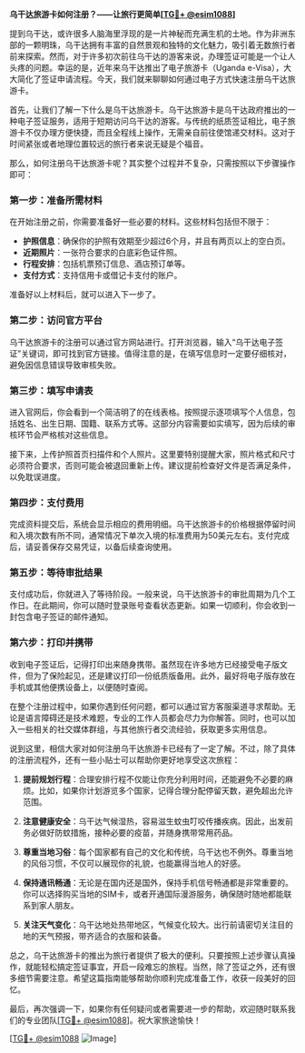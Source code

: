 **乌干达旅游卡如何注册？——让旅行更简单[[TG💪+ @esim1088](https://t.me/s/esim1088)]**

提到乌干达，或许很多人脑海里浮现的是一片神秘而充满生机的土地。作为非洲东部的一颗明珠，乌干达拥有丰富的自然景观和独特的文化魅力，吸引着无数旅行者前来探索。然而，对于许多初次前往乌干达的游客来说，办理签证可能是一个让人头疼的问题。幸运的是，近年来乌干达推出了电子旅游卡（Uganda e-Visa），大大简化了签证申请流程。今天，我们就来聊聊如何通过电子方式快速注册乌干达旅游卡。

首先，让我们了解一下什么是乌干达旅游卡。乌干达旅游卡是乌干达政府推出的一种电子签证服务，适用于短期访问乌干达的游客。与传统的纸质签证相比，电子旅游卡不仅办理方便快捷，而且全程线上操作，无需亲自前往使馆递交材料。这对于时间紧张或者地理位置较远的旅行者来说无疑是个福音。

那么，如何注册乌干达旅游卡呢？其实整个过程并不复杂，只需按照以下步骤操作即可：

### 第一步：准备所需材料

在开始注册之前，你需要准备好一些必要的材料。这些材料包括但不限于：
- **护照信息**：确保你的护照有效期至少超过6个月，并且有两页以上的空白页。
- **近期照片**：一张符合要求的白底彩色证件照。
- **行程安排**：包括机票预订信息、酒店预订单等。
- **支付方式**：支持信用卡或借记卡支付的账户。

准备好以上材料后，就可以进入下一步了。

### 第二步：访问官方平台

乌干达旅游卡的注册可以通过官方网站进行。打开浏览器，输入“乌干达电子签证”关键词，即可找到官方链接。值得注意的是，在填写信息时一定要仔细核对，避免因信息错误导致审核失败。

### 第三步：填写申请表

进入官网后，你会看到一个简洁明了的在线表格。按照提示逐项填写个人信息，包括姓名、出生日期、国籍、联系方式等。这部分内容需要如实填写，因为后续的审核环节会严格核对这些信息。

接下来，上传护照首页扫描件和个人照片。这里要特别提醒大家，照片格式和尺寸必须符合要求，否则可能会被退回重新上传。建议提前检查好文件是否满足条件，以免耽误进度。

### 第四步：支付费用

完成资料提交后，系统会显示相应的费用明细。乌干达旅游卡的价格根据停留时间和入境次数有所不同，通常情况下单次入境的标准费用为50美元左右。支付完成后，请妥善保存交易凭证，以备后续查询使用。

### 第五步：等待审批结果

支付成功后，你就进入了等待阶段。一般来说，乌干达旅游卡的审批周期为几个工作日。在此期间，你可以随时登录账号查看状态更新。如果一切顺利，你会收到一封包含电子签证的邮件通知。

### 第六步：打印并携带

收到电子签证后，记得打印出来随身携带。虽然现在许多地方已经接受电子版文件，但为了保险起见，还是建议打印一份纸质版备用。此外，最好将电子版存放在手机或其他便携设备上，以便随时查阅。

在整个注册过程中，如果你遇到任何问题，都可以通过官方客服渠道寻求帮助。无论是语言障碍还是技术难题，专业的工作人员都会尽力为你解答。同时，也可以加入一些相关的社交媒体群组，与其他旅行者交流经验，获取更多实用信息。

说到这里，相信大家对如何注册乌干达旅游卡已经有了一定了解。不过，除了具体的注册流程外，还有一些小贴士可以帮助你更好地享受这次旅程：

1. **提前规划行程**：合理安排行程不仅能让你充分利用时间，还能避免不必要的麻烦。比如，如果你计划游览多个国家，记得合理分配停留天数，避免超出允许范围。

2. **注意健康安全**：乌干达气候湿热，容易滋生蚊虫叮咬传播疾病。因此，出发前务必做好防蚊措施，接种必要的疫苗，并随身携带常用药品。

3. **尊重当地习俗**：每个国家都有自己的文化和传统，乌干达也不例外。尊重当地的风俗习惯，不仅可以展现你的礼貌，也能赢得当地人的好感。

4. **保持通讯畅通**：无论是在国内还是国外，保持手机信号畅通都是非常重要的。你可以选择购买当地的SIM卡，或者开通国际漫游服务，确保随时随地都能联系到家人朋友。

5. **关注天气变化**：乌干达地处热带地区，气候变化较大。出行前请密切关注目的地的天气预报，带齐适合的衣服和装备。

总之，乌干达旅游卡的推出为旅行者提供了极大的便利。只要按照上述步骤认真操作，就能轻松搞定签证事宜，开启一段难忘的旅程。当然，除了签证之外，还有很多细节需要注意。希望这篇指南能够帮助你顺利完成准备工作，收获一段美好的回忆。

最后，再次强调一下，如果你有任何疑问或者需要进一步的帮助，欢迎随时联系我们的专业团队[[TG💪+ @esim1088](https://t.me/s/esim1088)]。祝大家旅途愉快！

[[TG💪+ @esim1088](https://t.me/s/esim1088) ![Image](https://i.postimg.cc/4NQfJmqS/Snipaste-2025-05-13-00-14-12.png)]